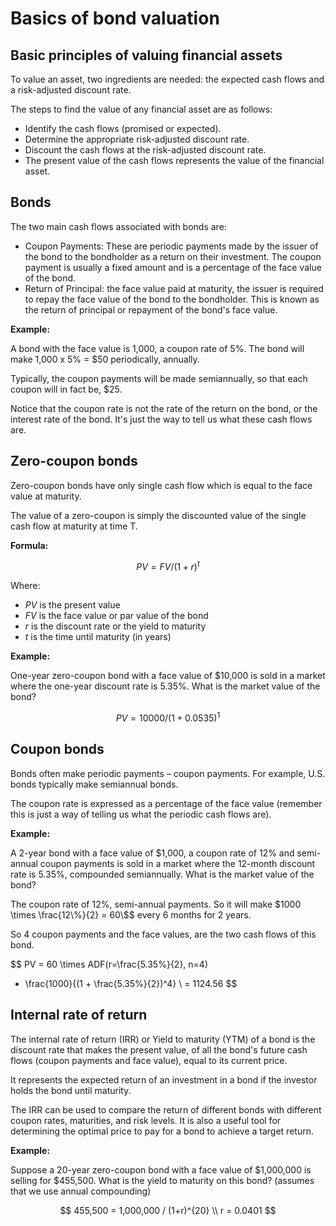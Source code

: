 # Basics of bond valuation

## Basic principles of valuing financial assets

To value an asset, two ingredients are needed: the expected cash flows and a risk-adjusted discount rate. 

The steps to find the value of any financial asset are as follows:

- Identify the cash flows (promised or expected).
- Determine the appropriate risk-adjusted discount rate.
- Discount the cash flows at the risk-adjusted discount rate.
- The present value of the cash flows represents the value of the financial asset.

## Bonds

The two main cash flows associated with bonds are:

- Coupon Payments: These are periodic payments made by the issuer of the bond to the bondholder as a return on their investment. The coupon payment is usually a fixed amount and is a percentage of the face value of the bond.
- Return of Principal: the face value paid at maturity, the issuer is required to repay the face value of the bond to the bondholder. This is known as the return of principal or repayment of the bond's face value.

**Example:**

A bond with the face value is 1,000, a coupon rate of 5%. The bond will make 1,000 x 5% = $50 periodically, annually.

Typically, the coupon payments will be made semiannually, so that each coupon will in fact be, $25.

Notice that the coupon rate is not the rate of the return on the bond, or the interest rate of the bond. It's just the way to tell us what these cash flows are.

## Zero-coupon bonds

Zero-coupon bonds have only single cash flow which is equal to the face value at maturity.

The value of a zero-coupon is simply the discounted value of the single cash flow at maturity at time T.

**Formula:**

$$
PV = FV / (1 + r)^t
$$

Where:

- $PV$ is the present value
- $FV$ is the face value or par value of the bond
- $r$ is the discount rate or the yield to maturity
- $t$ is the time until maturity (in years)

**Example:**

One-year zero-coupon bond with a face value of $10,000 is sold in a market where the one-year discount rate is 5.35%. What is the market value of the bond?

$$
PV = 10000 / (1+0.0535)^1
$$


## Coupon bonds

Bonds often make periodic payments – coupon payments. For example, U.S. bonds typically make semiannual bonds.

The coupon rate is expressed as a percentage of the face value (remember this is just a way of telling us what the periodic cash flows are).

**Example:**

A 2-year bond with a face value of $1,000, a coupon rate of 12% and semi-annual coupon payments is sold in a market where the 12-month discount rate is 5.35%, compounded semiannually. What is the market value of the bond?

The coupon rate of 12%, semi-annual payments. So it will make $1000 \times \frac{12\%}{2} = 60\$$ every 6 months for 2 years.

So 4 coupon payments and the face values, are the two cash flows of this bond.

$$
PV = 60 \times ADF(r=\frac{5.35\%}{2}, n=4) 
  + \frac{1000}{(1 + \frac{5.35\%}{2})^4} \\
  = 1124.56
$$


## Internal rate of return

The internal rate of return (IRR) or Yield to maturity (YTM) of a bond is the discount rate that makes the present value, of all the bond's future cash flows (coupon payments and face value), equal to its current price.

It represents the expected return of an investment in a bond if the investor holds the bond until maturity.

The IRR can be used to compare the return of different bonds with different coupon rates, maturities, and risk levels. It is also a useful tool for determining the optimal price to pay for a bond to achieve a target return.

**Example:**

Suppose a 20-year zero-coupon bond with a face value of $1,000,000 is selling for $455,500. What is the yield to maturity on this bond? (assumes that we use annual compounding)

$$
455,500 = 1,000,000 / (1+r)^{20} \\
r = 0.0401
$$